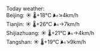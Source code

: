 Today weather:  
Beijing: ☀️   🌡️+18°C 🌬️↘4km/h  
Tianjin: ☀️   🌡️+26°C 🌬️→7km/h  
Shijiazhuang: ☀️   🌡️+21°C 🌬️→4km/h  
Tangshan: ☀️   🌡️+19°C 🌬️↘9km/h  
